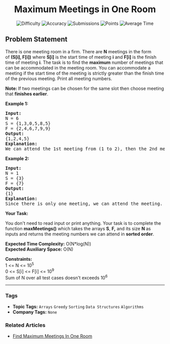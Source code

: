 <h1 align="center">Maximum Meetings in One Room</h1>

<p align="center">
  <img alt="Difficulty" title="Difficulty" src="https://custom-icon-badges.demolab.com/badge/Difficulty: Medium-1F222E?style=for-the-badge&logoColor=white&logo=fire"/>
  <img alt="Accuracy" title="Accuracy" src="https://custom-icon-badges.demolab.com/badge/Accuracy: 33.57%25-1F222E?style=for-the-badge&logoColor=white&logo=target"/>
  <img alt="Submissions" title="Submissions" src="https://custom-icon-badges.demolab.com/badge/Submissions: 73K+-1F222E?style=for-the-badge&logoColor=white&logo=repo"/>
  <img alt="Points" title="Points" src="https://custom-icon-badges.demolab.com/badge/Points: 4-1F222E?style=for-the-badge&logoColor=white&logo=award"/>
  <img alt="Average Time" title="Average Time" src="https://custom-icon-badges.demolab.com/badge/Average%20Time: 20m-1F222E?style=for-the-badge&logoColor=white&logo=clock"/>
</p>

## Problem Statement

There is one meeting room in a firm. There are <b>N</b> meetings in the form of <b>(S[i], F[i])</b> where <b>S[i]</b> is the start time of meeting <b>i</b> and <b>F[i]</b> is the finish time of meeting <b>i</b>. The task is to find the <b>maximum</b> number of meetings that can be accommodated in the meeting room. You can accommodate a meeting if the start time of the meeting is strictly greater than the finish time of the previous meeting. Print all meeting numbers.

<b>Note: </b>If two meetings can be chosen for the same slot then choose meeting that <b>finishes earlier</b>.

<b>Example 1:</b>

<pre><b>Input:
</b>N = 6
S = {1,3,0,5,8,5}
F = {2,4,6,7,9,9} <b>
Output:
</b>{1,2,4,5}<b>
Explanation:
</b>We can attend the 1st meeting from (1 to 2), then the 2nd meeting from (3 to 4), then the 4th meeting from (5 to 7), and the last meeting we can attend is the 5th from (8 to 9). It can be shown that this is the maximum number of meetings we can attend.</pre>

<b>Example 2:</b>

<pre><b>Input:</b>
N = 1
S = {3}
F = {7}
<b>Output:</b>
{1}
<b>Explanation:</b>
Since there is only one meeting, we can attend the meeting.</pre>

<b>Your Task:</b>

You don't need to read input or print anything. Your task is to complete the function <b>maxMeetings()</b> which takes the arrays <b>S</b>, <b>F,</b> and its size <b>N </b>as inputs and returns the meeting numbers we can attend in <b>sorted order</b>.

<b>Expected Time Complexity:</b> O(N*log(N))<br><b>Expected Auxiliary Space:</b> O(N)

<b>Constraints:</b><br>1 <= N <= 10<sup>5</sup><br>0 <= S[i] <= F[i] <= 10<sup>9</sup><br>Sum of N over all test cases doesn't exceeds 10<sup>6</sup>


<hr>

### Tags
- **Topic Tags:** `Arrays` `Greedy` `Sorting` `Data Structures` `Algorithms`
- **Company Tags:** `None`

### Related Articles
- [Find Maximum Meetings In One Room](https://www.geeksforgeeks.org/find-maximum-meetings-in-one-room/)
